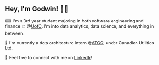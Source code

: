 <h2> Hey, I'm Godwin! 🙋‍♂️ </h2>

⌨ I'm a 3rd year student majoring in both software engineering and finance 💹 @[UofC](https://www.ucalgary.ca/). I'm into data analytics, data science, and everything in between. 

💼 I'm currently a data architecture intern @[ATCO](https://www.atco.com/en-ca.html), under Canadian Utilities Ltd.

📝 Feel free to connect with me on [LinkedIn](https://www.linkedin.com/in/godwin-saure/)!

